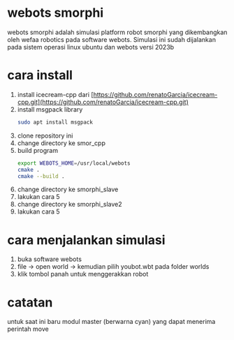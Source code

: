 # webots smorphi
webots smorphi adalah simulasi platform robot smorphi yang dikembangkan oleh wefaa robotics pada software webots. Simulasi ini sudah dijalankan pada sistem operasi linux ubuntu dan webots versi 2023b 

# cara install
1. install icecream-cpp dari [https://github.com/renatoGarcia/icecream-cpp.git](https://github.com/renatoGarcia/icecream-cpp.git)
2. install msgpack library
   ```bash
   sudo apt install msgpack
   ```
3. clone repository ini
4. change directory ke smor_cpp
5. build program
   ```bash
   export WEBOTS_HOME=/usr/local/webots
   cmake .
   cmake --build .
   ```
6. change directory ke smorphi_slave
7. lakukan cara 5
8. change directory ke smorphi_slave2
9. lakukan cara 5
    
# cara menjalankan simulasi
1. buka software webots
2. file -> open world -> kemudian pilih youbot.wbt pada folder worlds
3. klik tombol panah untuk menggerakkan robot

# catatan
untuk saat ini baru modul master (berwarna cyan) yang dapat menerima perintah move
